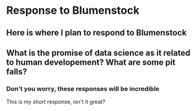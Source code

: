 # Response to Blumenstock 

## Here is where I plan to respond to Blumenstock
## What is the promise of data science as it related to human developement? What are some pit falls?

### Don't you worry, these responses will be incredible

This is my short response, isn't it great?
